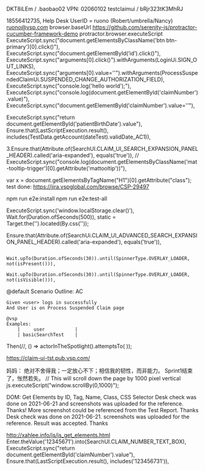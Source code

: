 DKT8iLEm / .baobao02
VPN: 02060102
testclaimui / bRjr323tK3MhRJ

18556412735, Help Desk
UserID =  ruono (Robert/umbrella/Nancy)
ruono@vsp.com
browser.baseUrl
https://github.com/serenity-js/protractor-cucumber-framework-demo
protractor.browser.executeScript
ExecuteScript.sync("document.getElementsByClassName('btn btn-primary')[0].click()"),
ExecuteScript.sync("document.getElementById(‘id’).click()"),
ExecuteScript.sync("arguments[0].click()").withArguments(LoginUi.SIGN_OUT_LINKS),
ExecuteScript.sync("arguments[0].value=''").withArguments(ProcessSuspendedClaimUi.SUSPENDED_CHANGE_AUTHORIZATION_FIELD),
ExecuteScript.sync("console.log('hello world');"),
ExecuteScript.sync("console.log(document.getElementById('claimNumber').value)"),
ExecuteScript.sync("document.getElementById('claimNumber').value=''"),


ExecuteScript.sync("return document.getElementById('patientBirthDate').value"),
Ensure.that(LastScriptExecution.result<string>(), includes(TestData.getAccount(dateTest).validDate_AC1)),


3.Ensure.that(Attribute.of(SearchUI.CLAIM_UI_SEARCH_EXPANSION_PANEL_HEADER).called('aria-expanded'), equals('true')),
// ExecuteScript.sync("console.log(document.getElementsByClassName('mat-tooltip-trigger')[0].getAttribute('mattooltip'))"),

var x = document.getElementsByTagName("H1")[0].getAttribute("class");
test done:
https://jira.vspglobal.com/browse/CSP-29497 


npm run e2e:install
npm run e2e:test-all

ExecuteScript.sync('window.localStorage.clear()'),
Wait.for(Duration.ofSeconds(500)),
static  = Target.the('').located(By.css(''));

Ensure.that(Attribute.of(SearchUi.CLAIM_UI_ADVANCED_SEARCH_EXPANSION_PANEL_HEADER).called('aria-expanded'), equals('true')),


        Wait.upTo(Duration.ofSeconds(30)).until(SpinnerType.OVERLAY_LOADER, not(isPresent())),
        Wait.upTo(Duration.ofSeconds(30)).until(SpinnerType.OVERLAY_LOADER, not(isVisible())),

@default
Scenario Outline: AC

    Given <user> logs in successfully
    And User is on Process Suspended Claim page

    @vsp
    Examples:
        |     user           |
        | basicSearchTest    |


 Then(//, () =>
    actorInTheSpotlight().attemptsTo(
    ));

https://claim-ui-tst.pub.vsp.com/

妈妈：
绝对不舍得我；一定放心不下；相信我的韧性，而非能力。
Sprint1结束了，怅然若失。
// This  will scroll down the page by  1000 pixel vertical		
        js.executeScript("window.scrollBy(0,1000)");

DOM: Get Elements by ID, Tag, Name, Class, CSS Selector
Desk check was done on 2021-06-21 and screenshots was uploaded for the reference. Thanks!
More screenshot could be referenced from the Test Report. Thanks
Desk check was done on 2021-06-21. screenshots was uploaded for the reference.  Result was accepted. Thanks

http://xahlee.info/js/js_get_elements.html
        Enter.theValue('12345671').into(SearchUI.CLAIM_NUMBER_TEXT_BOX),
        ExecuteScript.sync("return document.getElementById('claimNumber').value”),
        Ensure.that(LastScriptExecution.result<string>(), includes('123456731')),